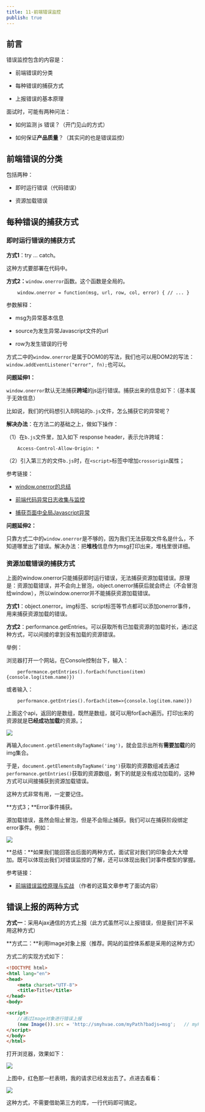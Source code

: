 ```yaml
---
title: 11-前端错误监控
publish: true
---
```


<ArticleTopAd></ArticleTopAd>



## 前言

错误监控包含的内容是：

- 前端错误的分类

- 每种错误的捕获方式

- 上报错误的基本原理


面试时，可能有两种问法：

- 如何监测 js 错误？（开门见山的方式）

- 如何保证**产品质量**？（其实问的也是错误监控）


## 前端错误的分类

包括两种：

- 即时运行错误（代码错误）

- 资源加载错误


## 每种错误的捕获方式


### 即时运行错误的捕获方式

**方式1**：try ... catch。

这种方式要部署在代码中。

**方式2：**`window.onerror`函数。这个函数是全局的。

```
	window.onerror = function(msg, url, row, col, error) { // ... }
```

参数解释：

- msg为异常基本信息

- source为发生异常Javascript文件的url

- row为发生错误的行号

方式二中的`window.onerror`是属于DOM0的写法，我们也可以用DOM2的写法：`window.addEventListener("error", fn);`也可以。

**问题延伸1：**

`window.onerror`默认无法捕获**跨域**的js运行错误。捕获出来的信息如下：（基本属于无效信息）


比如说，我们的代码想引入B网站的`b.js`文件，怎么捕获它的异常呢？

**解决办法**：在方法二的基础之上，做如下操作：


（1）在`b.js`文件里，加入如下 response header，表示允许跨域：

```
	Access-Control-Allow-Origin: *
```

（2）引入第三方的文件`b.js`时，在`<script>`标签中增加`crossorigin`属性；

参考链接：

- [window.onerror的总结](https://www.jianshu.com/p/315ffe6797b8)

- [前端代码异常日志收集与监控](http://www.cnblogs.com/hustskyking/archive/2015/08/20/fe-monitor.html)

- [捕获页面中全局Javascript异常](https://foio.github.io/javascript-global-exceptions/)


**问题延伸2：**

只靠方式二中的`window.onerror`是不够的，因为我们无法获取文件名是什么，不知道哪里出了错误。解决办法：把**堆栈**信息作为msg打印出来，堆栈里很详细。



### 资源加载错误的捕获方式

上面的window.onerror只能捕获即时运行错误，无法捕获资源加载错误。原理是：资源加载错误，并不会向上冒泡，object.onerror捕获后就会终止（不会冒泡给window），所以window.onerror并不能捕获资源加载错误。


**方式1**：object.onerror。img标签、script标签等节点都可以添加onerror事件，用来捕获资源加载的错误。


**方式2**：performance.getEntries。可以获取所有已加载资源的加载时长，通过这种方式，可以间接的拿到没有加载的资源错误。

举例：

浏览器打开一个网站，在Console控制台下，输入：

```
	performance.getEntries().forEach(function(item){console.log(item.name)})
```

或者输入：

```
	performance.getEntries().forEach(item=>{console.log(item.name)})
```


上面这个api，返回的是数组，既然是数组，就可以用forEach遍历。打印出来的资源就是**已经成功加载**的资源。；

![](http://img.smyhvae.com/20180311_2030.png)

再输入`document.getElementsByTagName('img')`，就会显示出所有**需要加载**的的img集合。

于是，`document.getElementsByTagName('img')`获取的资源数组减去通过`performance.getEntries()`获取的资源数组，剩下的就是没有成功加载的，这种方式可以间接捕获到资源加载错误。

这种方式非常有用，一定要记住。




**方式3；**Error事件捕获。

源加载错误，虽然会阻止冒泡，但是不会阻止捕获。我们可以在捕获阶段绑定error事件。例如：

![](http://img.smyhvae.com/20180311_2040.png)



**总结：**如果我们能回答出后面的两种方式，面试官对我们的印象会大大增加。既可以体现出我们对错误监控的了解，还可以体现出我们对事件模型的掌握。


参考链接：

- [前端错误监控原理与实战](http://www.cnblogs.com/gaoning/p/7928497.html) （作者的这篇文章参考了面试内容）


## 错误上报的两种方式

**方式一**：采用Ajax通信的方式上报（此方式虽然可以上报错误，但是我们并不采用这种方式）


**方式二：**利用Image对象上报（推荐。网站的监控体系都是采用的这种方式）

方式二的实现方式如下：

```html
<!DOCTYPE html>
<html lang="en">
<head>
    <meta charset="UTF-8">
    <title>Title</title>
</head>
<body>

<script>
	//通过Image对象进行错误上报
    (new Image()).src = 'http://smyhvae.com/myPath?badjs=msg';   // myPath表示上报的路径（我要上报到哪里去）。后面的内容是自己加的参数。
</script>
</body>
</html>

```


打开浏览器，效果如下：

![](http://img.smyhvae.com/20180311_2055.png)

上图中，红色那一栏表明，我的请求已经发出去了。点进去看看：

![](http://img.smyhvae.com/20180311_2057.png)

这种方式，不需要借助第三方的库，一行代码即可搞定。







